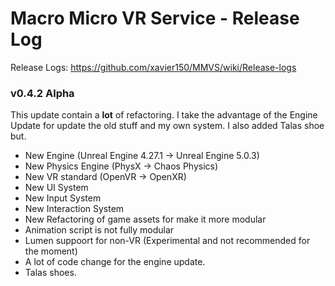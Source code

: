 # Macro Micro VR Service - Release Log
Release Logs: https://github.com/xavier150/MMVS/wiki/Release-logs

###  v0.4.2 Alpha

This update contain a **lot** of refactoring. 
I take the advantage of the Engine Update for update the old stuff and my own system.
I also added Talas shoe but.

- New Engine (Unreal Engine 4.27.1 -> Unreal Engine 5.0.3)
- New Physics Engine (PhysX -> Chaos Physics)
- New VR standard (OpenVR -> OpenXR) 
- New UI System
- New Input System
- New Interaction System
- New Refactoring of game assets for make it more modular
- Animation script is not fully modular
- Lumen suppoort for non-VR (Experimental and not recommended for the moment)
- A lot of code change for the engine update.
- Talas shoes.

